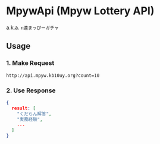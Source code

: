# MpywApi (Mpyw Lottery API)
a.k.a. `n連まっぴーガチャ`

## Usage
### 1. Make Request
```
http://api.mpyw.kb10uy.org?count=10
```

### 2. Use Response
```json
{
  result: [
    "くだらん解答",
    "実務経験",
    ...
  ]
}
```
